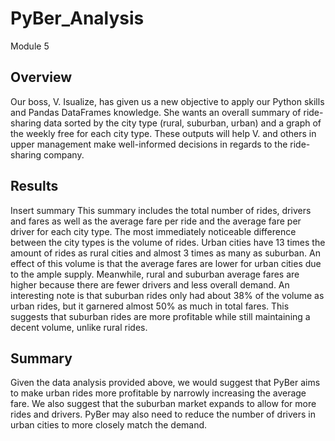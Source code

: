 # PyBer_Analysis
Module 5

## Overview
Our boss, V. Isualize, has given us a new objective to apply our Python skills and Pandas DataFrames knowledge. She wants an overall summary of ride-sharing data sorted by the city type (rural, suburban, urban) and a graph of the weekly free for each city type. These outputs will help V. and others in upper management make well-informed decisions in regards to the ride-sharing company.


## Results
Insert summary
This summary includes the total number of rides, drivers and fares as well as the average fare per ride and the average fare per driver for each city type. The most immediately noticeable difference between the city types is the volume of rides. Urban cities have 13 times the amount of rides as rural cities and almost 3 times as many as suburban. An effect of this volume is that the average fares are lower for urban cities due to the ample supply. Meanwhile, rural and suburban average fares are higher because there are fewer drivers and less overall demand. An interesting note is that suburban rides only had about 38% of the volume as urban rides, but it garnered almost 50% as much in total fares. This suggests that suburban rides are more profitable while still maintaining a decent volume, unlike rural rides.

## Summary
Given the data analysis provided above, we would suggest that PyBer aims to make urban rides more profitable by narrowly increasing the average fare. We also suggest that the suburban market expands to allow for more rides and drivers. PyBer may also need to reduce the number of drivers in urban cities to more closely match the demand. 